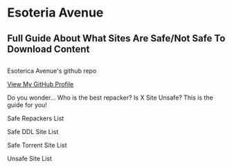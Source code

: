 # Esoteria Avenue

## Full Guide About What Sites Are Safe/Not Safe To Download Content

##

Esoterica Avenue's github repo

[View My GitHub Profile](https://github.com/Ori5000)

Do you wonder… Who is the best repacker? Is X Site Unsafe? This is the guide for you!

Safe Repackers List

Safe DDL Site List

Safe Torrent Site List

Unsafe Site List
